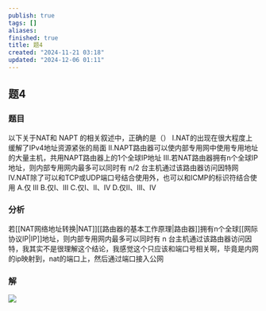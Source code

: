 ```yaml
---
publish: true
tags: []
aliases: 
finished: true
title: 题4
created: "2024-11-21 03:18"
updated: "2024-12-06 01:11"
---
```

## 题4
### 题目
以下关于NAT和 NAPT 的相关叙述中，正确的是（）
I.NAT的出现在很大程度上缓解了IPv4地址资源紧张的局面
II.NAPT路由器可以使内部专用网中使用专用地址的大量主机，共用NAPT路由器上的1个全球IP地址
III.若NAT路由器拥有n个全球IP地址，则内部专用网内最多可以同时有 n/2 台主机通过该路由器访问因特网
IV.NAT除了可以和TCP或UDP端口号结合使用外，也可以和ICMP的标识符结合使用
A.仅 III
B.仅I、III
C.仅I、II、IV
D.仅II、III、IV
### 分析
若[[NAT网络地址转换|NAT]][[路由器的基本工作原理|路由器]]拥有n个全球[[网际协议IP|IP]]地址，则内部专用网内最多可以同时有 n 台主机通过该路由器访问因特，我其实不是很理解这个结论，我感觉这个只应该和端口号相关啊，毕竟是内网的ip映射到，nat的端口上，然后通过端口接入公网
### 解
![](https://img.hwenyi.live/202411290055476.webp)
